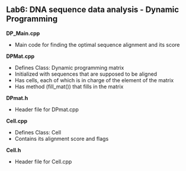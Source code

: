 Lab6: DNA sequence data analysis - Dynamic Programming
----------------------
**DP_Main.cpp**
- Main code for finding the optimal sequence alignment and its score

**DPMat.cpp**
- Defines Class: Dynamic programming matrix
- Initialized with sequences that are supposed to be aligned
- Has cells, each of which is in charge of the element of the matrix
- Has method (fill_mat()) that fills in the matrix

**DPmat.h**
- Header file for DPmat.cpp

**Cell.cpp**
- Defines Class: Cell
- Contains its alignment score and flags

**Cell.h**
- Header file for Cell.cpp

